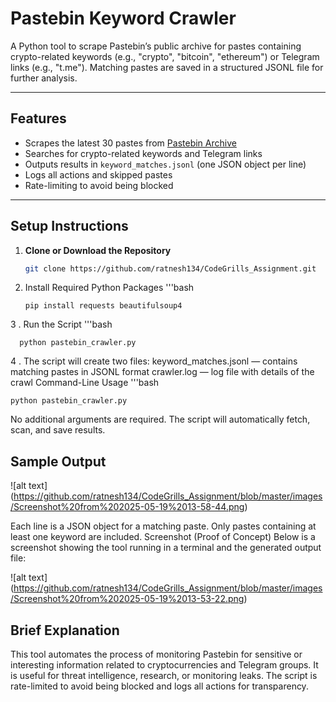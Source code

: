 # Pastebin Keyword Crawler

A Python tool to scrape Pastebin’s public archive for pastes containing crypto-related keywords (e.g., "crypto", "bitcoin", "ethereum") or Telegram links (e.g., "t.me"). 
Matching pastes are saved in a structured JSONL file for further analysis.

---

## Features

- Scrapes the latest 30 pastes from [Pastebin Archive](https://pastebin.com/archive)
- Searches for crypto-related keywords and Telegram links
- Outputs results in `keyword_matches.jsonl` (one JSON object per line)
- Logs all actions and skipped pastes
- Rate-limiting to avoid being blocked

---

## Setup Instructions

1. **Clone or Download the Repository**

   ```bash
   git clone https://github.com/ratnesh134/CodeGrills_Assignment.git

2. Install Required Python Packages
     '''bash

       pip install requests beautifulsoup4

3 . Run the Script
      '''bash

      python pastebin_crawler.py

4 . The script will create two files:
    keyword_matches.jsonl — contains matching pastes in JSONL format
    crawler.log — log file with details of the crawl
Command-Line Usage
      '''bash

    python pastebin_crawler.py

No additional arguments are required. The script will automatically fetch, scan, and save results.

## Sample Output

![alt text] (https://github.com/ratnesh134/CodeGrills_Assignment/blob/master/images/Screenshot%20from%202025-05-19%2013-58-44.png)

Each line is a JSON object for a matching paste.
Only pastes containing at least one keyword are included.
Screenshot (Proof of Concept)
Below is a screenshot showing the tool running in a terminal and the generated output file:

![alt text] (https://github.com/ratnesh134/CodeGrills_Assignment/blob/master/images/Screenshot%20from%202025-05-19%2013-53-22.png)



## Brief Explanation
This tool automates the process of monitoring Pastebin for sensitive or interesting information related to cryptocurrencies and Telegram groups.
It is useful for threat intelligence, research, or monitoring leaks. The script is rate-limited to avoid being blocked and logs all actions for transparency.
